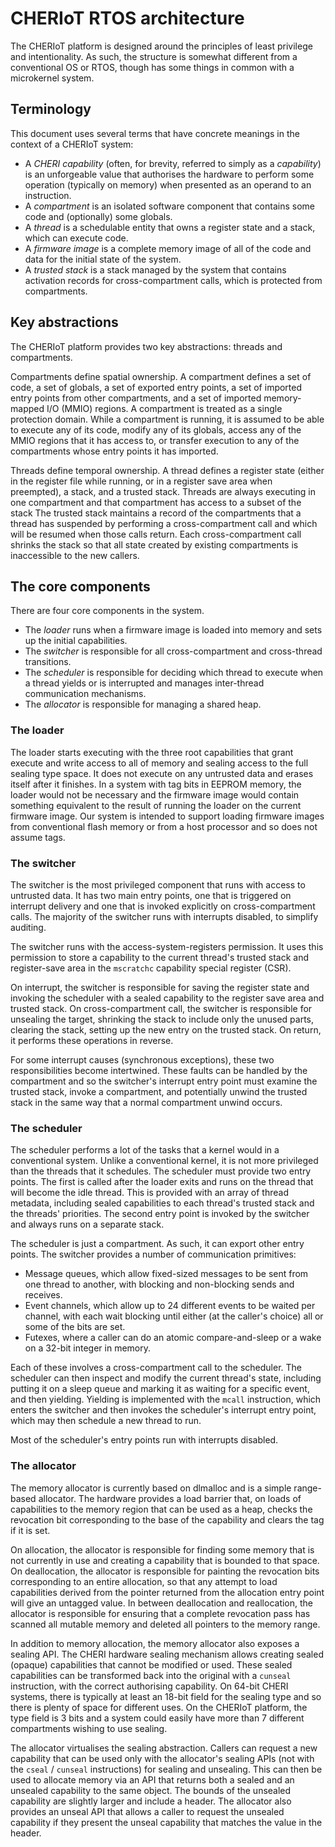CHERIoT RTOS architecture
=========================

The CHERIoT platform is designed around the principles of least privilege and intentionality.
As such, the structure is somewhat different from a conventional OS or RTOS, though has some things in common with a microkernel system.

Terminology
-----------

This document uses several terms that have concrete meanings in the context of a CHERIoT system:

 - A *CHERI capability* (often, for brevity, referred to simply as a *capability*) is an unforgeable value that authorises the hardware to perform some operation (typically on memory) when presented as an operand to an instruction.
 - A *compartment* is an isolated software component that contains some code and (optionally) some globals.
 - A *thread* is a schedulable entity that owns a register state and a stack, which can execute code.
 - A *firmware image* is a complete memory image of all of the code and data for the initial state of the system.
 - A *trusted stack* is a stack managed by the system that contains activation records for cross-compartment calls, which is protected from compartments.

Key abstractions
----------------

The CHERIoT platform provides two key abstractions: threads and compartments.

Compartments define spatial ownership.
A compartment defines a set of code, a set of globals, a set of exported entry points, a set of imported entry points  from other compartments, and a set of imported memory-mapped I/O (MMIO) regions.
A compartment is treated as a single protection domain.
While a compartment is running, it is assumed to be able to execute any of its code, modify any of its globals, access any of the MMIO regions that it has access to, or transfer execution to any of the compartments whose entry points it has imported.

Threads define temporal ownership.
A thread defines a register state (either in the register file while running, or in a register save area when preempted), a stack, and a trusted stack.
Threads are always executing in one compartment and that compartment has access to a subset of the stack
The trusted stack maintains a record of the compartments that a thread has suspended by performing a cross-compartment call and which will be resumed when those calls return.
Each cross-compartment call shrinks the stack so that all state created by existing compartments is inaccessible to the new callers.

The core components
-------------------

There are four core components in the system.

 - The *loader* runs when a firmware image is loaded into memory and sets up the initial capabilities.
 - The *switcher* is responsible for all cross-compartment and cross-thread transitions.
 - The *scheduler* is responsible for deciding which thread to execute when a thread yields or is interrupted and manages inter-thread communication mechanisms.
 - The *allocator* is responsible for managing a shared heap.

### The loader

The loader starts executing with the three root capabilities that grant execute and write access to all of memory and sealing access to the full sealing type space.
It does not execute on any untrusted data and erases itself after it finishes.
In a system with tag bits in EEPROM memory, the loader would not be necessary and the firmware image would contain something equivalent to the result of running the loader on the current firmware image.
Our system is intended to support loading firmware images from conventional flash memory or from a host processor and so does not assume tags.

### The switcher

The switcher is the most privileged component that runs with access to untrusted data.
It has two main entry points, one that is triggered on interrupt delivery and one that is invoked explicitly on cross-compartment calls.
The majority of the switcher runs with interrupts disabled, to simplify auditing.

The switcher runs with the access-system-registers permission.
It uses this permission to store a capability to the current thread's trusted stack and register-save area in the `mscratchc` capability special register (CSR).

On interrupt, the switcher is responsible for saving the register state and invoking the scheduler with a sealed capability to the register save area and trusted stack.
On cross-compartment call, the switcher is responsible for unsealing the target, shrinking the stack to include only the unused parts, clearing the stack, setting up the new entry on the trusted stack.
On return, it performs these operations in reverse.

For some interrupt causes (synchronous exceptions), these two responsibilities become intertwined.
These faults can be handled by the compartment and so the switcher's interrupt entry point must examine the trusted stack, invoke a compartment, and potentially unwind the trusted stack in the same way that a normal compartment unwind occurs.

### The scheduler

The scheduler performs a lot of the tasks that a kernel would in a conventional system.
Unlike a conventional kernel, it is not more privileged than the threads that it schedules.
The scheduler must provide two entry points.
The first is called after the loader exits and runs on the thread that will become the idle thread.
This is provided with an array of thread metadata, including sealed capabilities to each thread's trusted stack and the threads' priorities.
The second entry point is invoked by the switcher and always runs on a separate stack.

The scheduler is just a compartment.
As such, it can export other entry points.
The switcher provides a number of communication primitives:

 - Message queues, which allow fixed-sized messages to be sent from one thread to another, with blocking and non-blocking sends and receives.
 - Event channels, which allow up to 24 different events to be waited per channel, with each wait blocking until either (at the caller's choice) all or some of the bits are set.
 - Futexes, where a caller can do an atomic compare-and-sleep or a wake on a 32-bit integer in memory.

Each of these involves a cross-compartment call to the scheduler.
The scheduler can then inspect and modify the current thread's state, including putting it on a sleep queue and marking it as waiting for a specific event, and then yielding.
Yielding is implemented with the `mcall` instruction, which enters the switcher and then invokes the scheduler's interrupt entry point, which may then schedule a new thread to run.

Most of the scheduler's entry points run with interrupts disabled.

### The allocator

The memory allocator is currently based on dlmalloc and is a simple range-based allocator.
The hardware provides a load barrier that, on loads of capabilities to the memory region that can be used as a heap, checks the revocation bit corresponding to the base of the capability and clears the tag if it is set.

On allocation, the allocator is responsible for finding some memory that is not currently in use and creating a capability that is bounded to that space.
On deallocation, the allocator is responsible for painting the revocation bits corresponding to an entire allocation, so that any attempt to load capabilities derived from the pointer returned from the allocation entry point will give an untagged value.
In between deallocation and reallocation, the allocator is responsible for ensuring that a complete revocation pass has scanned all mutable memory and deleted all pointers to the memory range.

In addition to memory allocation, the memory allocator also exposes a sealing API.
The CHERI hardware sealing mechanism allows creating sealed (opaque) capabilities that cannot be modified or used.
These sealed capabilities can be transformed back into the original with a `cunseal` instruction, with the correct authorising capability.
On 64-bit CHERI systems, there is typically at least an 18-bit field for the sealing type and so there is plenty of space for different uses.
On the CHERIoT platform, the type field is 3 bits and a system could easily have more than 7 different compartments wishing to use sealing.

The allocator virtualises the sealing abstraction.
Callers can request a new capability that can be used only with the allocator's sealing APIs (not with the `cseal` / `cunseal` instructions) for sealing and unsealing.
This can then be used to allocate memory via an API that returns both a sealed and an unsealed capability to the same object.
The bounds of the unsealed capability are slightly larger and include a header.
The allocator also provides an unseal API that allows a caller to request the unsealed capability if they present the unseal capability that matches the value in the header.
